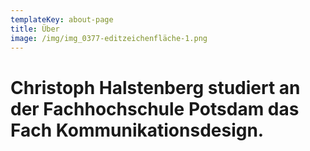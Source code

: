 ```yaml
---
templateKey: about-page
title: Über
image: /img/img_0377-editzeichenfläche-1.png
---
```

# Christoph Halstenberg studiert an der Fachhochschule Potsdam das Fach Kommunikationsdesign.

